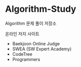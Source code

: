 # Algorithm-Study
Algorithm 문제 풀이 저장소


온라인 저지 사이트
* Baekjoon Online Judge
* SWEA (SW Expert Academy)
* CodeTree
* Programmers
